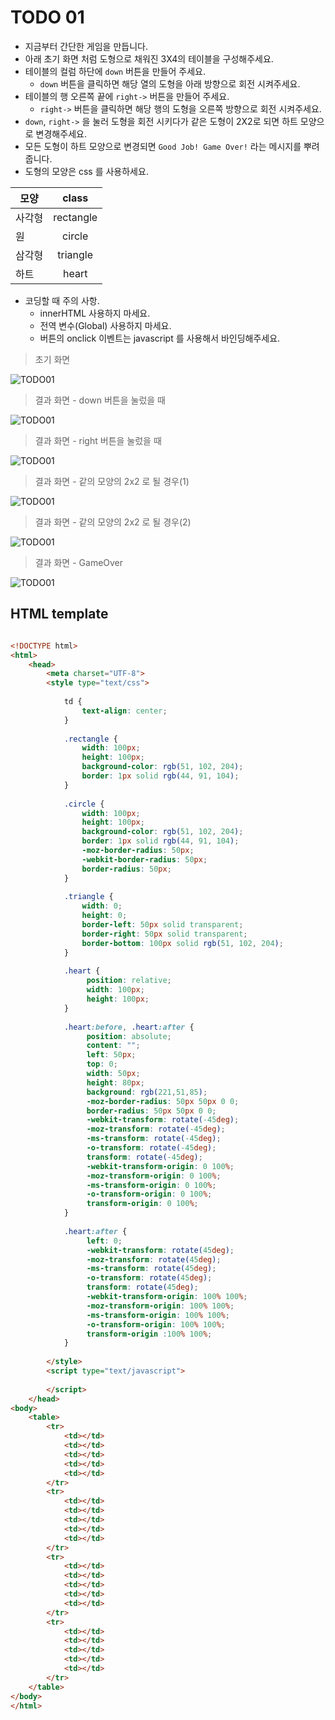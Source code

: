 ﻿TODO 01
========

* 지금부터 간단한 게임을 만듭니다.
* 아래 초기 화면 처럼 도형으로 채워진 3X4의 테이블을 구성해주세요.
* 테이블의 컬럼 하단에 `down` 버튼을 만들어 주세요.
	* `down` 버튼을 클릭하면 해당 열의 도형을 아래 방향으로 회전 시켜주세요.
* 테이블의 행 오른쪽 끝에 `right->` 버튼을 만들어 주세요.
	* `right->` 버튼을 클릭하면 해당 행의 도형을 오른쪽 방향으로 회전 시켜주세요.
* `down`, `right->` 을 눌러 도형을 회전 시키다가 같은 도형이 2X2로 되면 하트 모양으로 변경해주세요.
* 모든 도형이 하트 모양으로 변경되면 `Good Job! Game Over!` 라는 메시지를 뿌려 줍니다.
* 도형의 모양은 css 를 사용하세요.

| 모양          | class         | 
| ------------- |:-------------:|
| 사각형        | rectangle     |
| 원            | circle        |
| 삼각형        | triangle      |
| 하트          | heart         |
	
* 코딩할 때 주의 사항.
	* innerHTML 사용하지 마세요.
	* 전역 변수(Global) 사용하지 마세요.
	* 버튼의 onclick 이벤트는 javascript 를 사용해서 바인딩해주세요.
	
> 초기 화면

![TODO01](https://github.com/ByungChangYoo/clipsoft/blob/master/javascript/11/todo/images/todo_01.png)


>  결과 화면 - down 버튼을 눌렀을 때

![TODO01](https://github.com/ByungChangYoo/clipsoft/blob/master/javascript/11/todo/images/todo_01_result_01.png)


>  결과 화면 - right 버튼을 눌렀을 때

![TODO01](https://github.com/ByungChangYoo/clipsoft/blob/master/javascript/11/todo/images/todo_01_result_02.png)


>  결과 화면 - 같의 모양의 2x2 로 될 경우(1)

![TODO01](https://github.com/ByungChangYoo/clipsoft/blob/master/javascript/11/todo/images/todo_01_result_03.png)


>  결과 화면 - 같의 모양의 2x2 로 될 경우(2)

![TODO01](https://github.com/ByungChangYoo/clipsoft/blob/master/javascript/11/todo/images/todo_01_result_04.png)


>  결과 화면 - GameOver

![TODO01](https://github.com/ByungChangYoo/clipsoft/blob/master/javascript/11/todo/images/todo_01_result_05.png)

## HTML template

```html

<!DOCTYPE html> 
<html>
	<head>
		<meta charset="UTF-8">
		<style type="text/css">
		
			td {
				text-align: center;
			}
			
			.rectangle {
				width: 100px;
				height: 100px;
                background-color: rgb(51, 102, 204);
                border: 1px solid rgb(44, 91, 104);      				
			}
			
			.circle {
				width: 100px;
				height: 100px;	
				background-color: rgb(51, 102, 204);
                border: 1px solid rgb(44, 91, 104);   
				-moz-border-radius: 50px;
				-webkit-border-radius: 50px;
				border-radius: 50px;			
			}
			
			.triangle {
				width: 0;
				height: 0;
				border-left: 50px solid transparent;
				border-right: 50px solid transparent;
				border-bottom: 100px solid rgb(51, 102, 204);
			}
				
			.heart {
				 position: relative;
				 width: 100px;
				 height: 100px;
			}
			
			.heart:before, .heart:after {
				 position: absolute;
				 content: "";
				 left: 50px;
				 top: 0;
				 width: 50px;
				 height: 80px;
				 background: rgb(221,51,85);
				 -moz-border-radius: 50px 50px 0 0;
				 border-radius: 50px 50px 0 0;
				 -webkit-transform: rotate(-45deg);
				 -moz-transform: rotate(-45deg);
				 -ms-transform: rotate(-45deg);
				 -o-transform: rotate(-45deg);
				 transform: rotate(-45deg);
				 -webkit-transform-origin: 0 100%;
				 -moz-transform-origin: 0 100%;
				 -ms-transform-origin: 0 100%;
				 -o-transform-origin: 0 100%;
				 transform-origin: 0 100%;
			}
			
			.heart:after {
				 left: 0;
				 -webkit-transform: rotate(45deg);
				 -moz-transform: rotate(45deg);
				 -ms-transform: rotate(45deg);
				 -o-transform: rotate(45deg);
				 transform: rotate(45deg);
				 -webkit-transform-origin: 100% 100%;
				 -moz-transform-origin: 100% 100%;
				 -ms-transform-origin: 100% 100%;
				 -o-transform-origin: 100% 100%;
				 transform-origin :100% 100%;
			}			
				
		</style>
		<script type="text/javascript">
	
		</script>
	</head>
<body>
	<table> 
		<tr>
			<td></td>
			<td></td>	
			<td></td>
			<td></td>		
			<td></td>			
		</tr>
		<tr>
			<td></td>
			<td></td>	
			<td></td>
			<td></td>		
			<td></td>				
		</tr>
		<tr>
			<td></td>
			<td></td>	
			<td></td>
			<td></td>		
			<td></td>				
		</tr>
		<tr>
			<td></td>
			<td></td>	
			<td></td>
			<td></td>		
			<td></td>					
		</tr>			
	</table>
</body>
</html>

```
